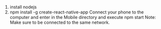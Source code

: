 1) install nodejs
2) npm install -g create-react-native-app
Connect your phone to the computer and enter in the Mobile directory and execute
  npm start
 Note: Make sure to be connected to the same network.

